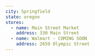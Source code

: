 ```yaml
---
city: Springfield
state: oregon
stores:
  - name: Main Street Market
    address: 330 Main Street
  - name: Walmart - COMING SOON
    address: 2659 Olympic Street
---
```


